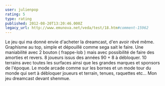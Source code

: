```yaml
---
user: julienpop
rating: 5
type: rating
published: 2012-08-20T13:20:46.000Z
legacy_url: http://www.emunova.net/veda/test/18.htm#comment-15962
---
```

Le jeu qui ma donné envie d'acheter la dreamcast, d'en avoir rêvé même. Graphisme au top, simple et dépouillé comme sega sait le faire. Une maniabilité avec 2 bouton ( frappe-lob ) mais avec possibilité de faire des amorties et revers. 8 joueurs issus des années 90 + 8 à débloquer. 10 terrains avec toutes les surfaces ainsi que les grandes marques et sponsors de l'époque. Le mode arcade comme sur les bornes et un mode tour du monde qui sert à débloquer joueurs et terrain, tenues, raquettes etc...
Mon jeu dreamcast devant shenmue.